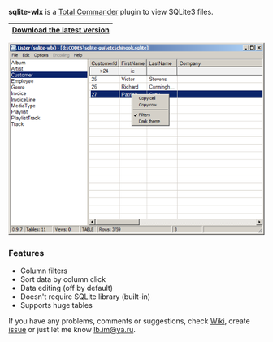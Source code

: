 **sqlite-wlx** is a [Total Commander](https://www.ghisler.com/) plugin to view SQLite3 files.

|[**Download the latest version**](https://github.com/little-brother/sqlite-wlx/releases/latest/download/sqlite-wlx.zip)|
|-------------------------------------------------------------------------------------------|

![View](sqlite-wlx.png)

### Features
* Column filters
* Sort data by column click
* Data editing (off by default)
* Doesn't require SQLite library (built-in)
* Supports huge tables

If you have any problems, comments or suggestions, check [Wiki](https://github.com/little-brother/json-wlx/wiki), create [issue](https://github.com/little-brother/json-wlx/issues) or just let me know <a href="mailto:lb.im@ya.ru?subject=json-wlx">lb.im@ya.ru</a>.


